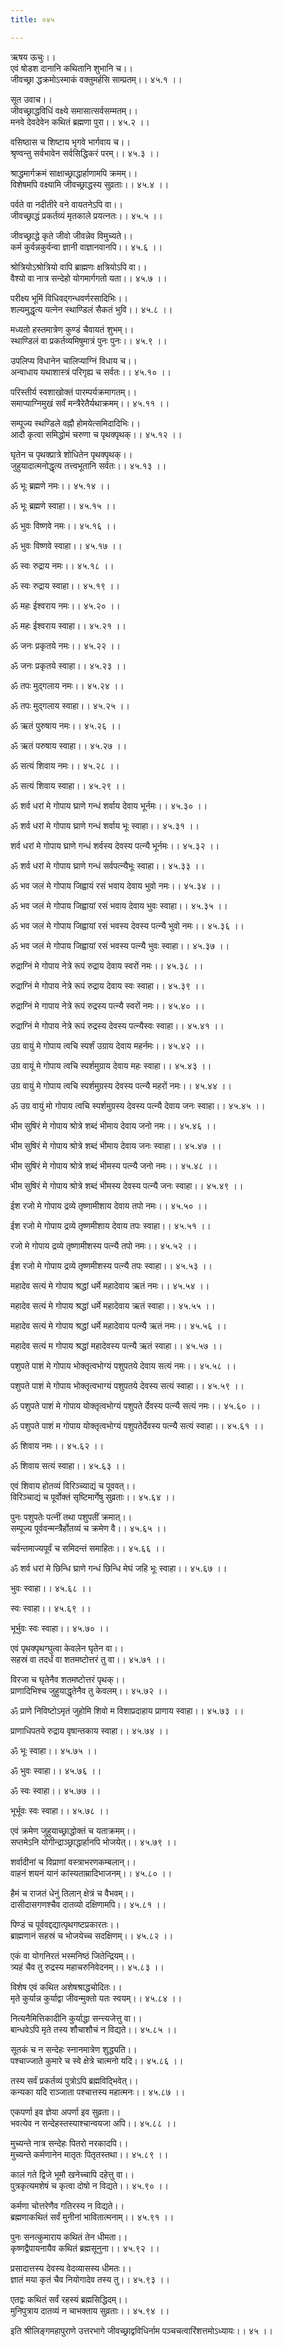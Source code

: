 ```yaml
---
title: ०४५

---
```

ऋषय ऊचुः।।  
एवं षोडश दानानि कथितानि शुभानि च।।  
जीवच्छ्रा द्धक्रमोऽस्माकं वक्तुमर्हसि साम्प्रतम्।। ४५.१ ।।  
  
सूत उवाच।।  
जीवच्छ्राद्धविधिं वक्ष्ये समासात्सर्वसम्मतम्।।  
मनवे देवदेवेन कथितं ब्रह्मणा पुरा।। ४५.२ ।।  
  
वसिष्ठास च शिष्टाय भृगवे भार्गवाय च।।  
श्रृण्वन्तु सर्वभावेन सर्वसिद्धिकरं परम्।। ४५.३ ।।  
  
श्राद्धमार्गक्रमं साक्षाच्छ्राद्धार्हाणामपि क्रमम्।।  
विशेषमपि वक्ष्यामि जीवच्छ्राद्धस्य सुव्रताः।। ४५.४ ।।  
  
पर्वते वा नदीतीरे वने वायतनेऽपि वा।।  
जीवच्छ्राद्धं प्रकर्तव्यं मृतकाले प्रयत्नतः।। ४५.५ ।।  
  
जीवच्छ्राद्धे कृते जीवो जीवन्नेव विमुच्यते।।  
कर्म कुर्वन्नकुर्वन्वा ज्ञानी वाज्ञानवानपि।। ४५.६ ।।  
  
श्रोत्रियोऽश्रोत्रियो वापि ब्राह्मणः क्षत्रियोऽपि वा।।  
वैश्यो वा नात्र सन्देहो योगमार्गगतो यता।। ४५.७ ।।  
  
परीक्ष्य भूमिं विधिवद्गन्धवर्णरसादिभिः।।  
शल्यमुद्धृत्य यत्नेन स्थाण्डिलं सैकतं भुवि।। ४५.८ ।।  
  
मध्यतो हस्तमात्रेण कुण्डं चैवायतं शुभम्।।  
स्थाण्डिलं वा प्रकर्तव्यमिषुमात्रं पुनः पुनः।। ४५.९ ।।  
  
उपलिप्य विधानेन चालिप्याग्निं विधाय च।।  
अन्वाधाय यथाशास्त्रं परिगृह्य च सर्वतः।। ४५.१० ।।  
  
परिस्तीर्य स्वशाखोक्तं पारम्पर्यक्रमागतम्।।  
समाप्याग्निमुखं सर्वं मन्त्रैरेतैर्यथाक्रमम्।। ४५.११ ।।  
  
सम्पूज्य स्थण्डिले वह्नौ होमयेत्समिदादिभिः।।  
आदौ कृत्वा समिद्धोमं चरुणा च पृथक्पृथक्।। ४५.१२ ।।  
  
घृतेन च पृथक्प्रात्रे शोधितेन पृथक्पृथक्।।  
जुहुयादात्मनोद्धृत्य तत्त्वभूतानि सर्वतः।। ४५.१३ ।।  
  
ॐ भूः ब्रह्मणे नमः।। ४५.१४ ।।  
  
ॐ भूः ब्रह्मणे स्वाहा।। ४५.१५ ।।  
  
ॐ भुवः विष्णवे नमः।। ४५.१६ ।।  
  
ॐ भुवः विष्णवे स्वाहा।। ४५.१७ ।।  
  
ॐ स्वः रुद्राय नमः।। ४५.१८ ।।  
  
ॐ स्वः रुद्राय स्वाहा।। ४५.१९ ।।  
  
ॐ महः ईश्वराय नमः।। ४५.२० ।।  
  
ॐ महः ईश्वराय स्वाहा।। ४५.२१ ।।  
  
ॐ जनः प्रकृतये नमः।। ४५.२२ ।।  
  
ॐ जनः प्रकृतये स्वाहा।। ४५.२३ ।।  
  
ॐ तपः मुद्गलाय नमः।। ४५.२४ ।।  
  
ॐ तपः मुद्गलाय स्वाहा।। ४५.२५ ।।  
  
ॐ ऋतं पुरुषाय नमः।। ४५.२६ ।।  
  
ॐ ऋतं परुषाय स्वाहा।। ४५.२७ ।।  
  
ॐ सत्यं शिवाय नमः।। ४५.२८ ।।  
  
ॐ सत्यं शिवाय स्वाहा।। ४५.२९ ।।  
  
ॐ शर्व धरां मे गोपाय घ्राणे गन्धं शर्वाय देवाय भूर्नमः।। ४५.३० ।।  
  
ॐ शर्व धरां मे गोपाय घ्राणे गन्धं शर्वाय भूः स्वाहा।। ४५.३१ ।।  
  
शर्व धरां मे गोपाय घ्राणे गन्धं शर्वस्य देवस्य पत्न्यै भूर्नमः।। ४५.३२ ।।  
  
ॐ शर्व धरां मे गोपाय घ्राणे गन्धं सर्वपत्न्यैभूः स्वाहा।। ४५.३३ ।।  
  
ॐ भव जलं मे गोपाय जिह्वायं रसं भवाय देवाय भुवो नमः।। ४५.३४ ।।  
  
ॐ भव जलं मे गोपाय जिह्वायां रसं भवाय देवाय भुवः स्वाहा।। ४५.३५ ।।  
  
ॐ भव जलं मे गोपाय जिह्वायां रसं भवस्य देवस्य पत्न्यै भुवो नमः।। ४५.३६ ।।  
  
ॐ भव जलं मे गोपाय जिह्वायां रसं भवस्य पत्न्यै भुवः स्वाहा।। ४५.३७ ।।  
  
रुद्राग्निं मे गोपाय नेत्रे रूपं रुद्राय देवाय स्वरों नमः।। ४५.३८ ।।  
  
रुद्राग्निं मे गोपाय नेत्रे रूपं रुद्राय देवाय स्वः स्वाहा।। ४५.३९ ।।  
  
रुद्राग्निं मे गापाय नेत्रे रूपं रुद्रस्य पत्न्यै स्वरों नमः।। ४५.४० ।।  
  
रुद्राग्निं मे गोपाय नेत्रे रूपं रुद्रस्य देवस्य पत्न्यैस्वः स्वाहा।। ४५.४१ ।।  
  
उग्र वायुं मे गोपाय त्वचि स्पर्शं उग्राय देवाय महर्नमः।। ४५.४२ ।।  
  
उग्र वायूं मे गोपाय त्वचि स्पर्शमुग्राय देवाय महः स्वाहा।। ४५.४३ ।।  
  
उग्र वायुं मे गोपाय त्वचि स्पर्शमुग्रस्य देवस्य पत्न्यै महरों नमः।। ४५.४४ ।।  
  
ॐ उग्र वायुं मो गोपाय त्वचि स्पर्शमुग्रस्य देवस्य पत्न्यै देवाय जनः स्वाहा।। ४५.४५ ।।  
  
भीम सुषिरं मे गोपाय श्रोत्रे शब्दं भीमाय देवाय जनो नमः।। ४५.४६ ।।  
  
भीम सुषिरं मे गोपाय श्रोत्रे शब्दं भीमाय देवाय जनः स्वाहा।। ४५.४७ ।।  
  
भीम सुषिरं मे गोपाय श्रोत्रे शब्दं भीमस्य पत्न्यै जनो नमः।। ४५.४८ ।।  
  
भीम सुषिरं मे गोपाय श्रोत्रे शब्दं भीमस्य देवस्य पत्न्यै जनः स्वाहा।। ४५.४९ ।।  
  
ईश रजो मे गोपाय द्रव्ये तृष्णामीशाय देवाय तपो नमः।। ४५.५० ।।  
  
ईश रजो मे गोपाय द्रव्ये तृष्णमीशाय देवाय तपः स्वाहा।। ४५.५१ ।।  
  
रजो मे गोपाय द्रव्ये तृष्णामीशस्य पत्न्यै तपो नमः।। ४५.५२ ।।  
  
ईश रजो मे गोपाय द्रव्ये तृष्णमीशस्य पत्न्यै तपः स्वाहा।। ४५.५३ ।।  
  
महादेव सत्यं मे गोपाय श्रद्धां धर्मे महादेवाय ऋतं नमः।। ४५.५४ ।।  
  
महादेव सत्यं मे गोपाय श्रद्धां धर्मे महादेवाय ऋतं स्वाहा।। ४५.५५ ।।  
  
महादेव सत्यं मे गोपाय श्रद्धां धर्मे महादेवाय पत्न्यै ऋतं नमः।। ४५.५६ ।।  
  
महादेव सत्यं म गोपाय श्रद्धां महादेवस्य पत्न्यै ऋतं स्वाहा।। ४५.५७ ।।  
  
पशुपते पाशं मे गोपाय भोक्तृत्वभोग्यं पशुपतये देवाय सत्यं नमः।। ४५.५८ ।।  
  
पशुपते पाशं मे गोपाय भोक्तृत्वभाग्यं पशुपतये देवस्य सत्यं स्वाहा।। ४५.५९ ।।  
  
ॐ पशुपते पाशं मे गोपाय योक्तृत्वभोग्यं पशुपते र्देवस्य पत्न्यै सत्यं नमः।। ४५.६० ।।  
  
ॐ पशुपते पाशं म गोपाय योक्तृत्वभोग्यं पशुपतेर्देवस्य पत्न्यै सत्यं स्वाहा।। ४५.६१ ।।  
  
ॐ शिवाय नमः।। ४५.६२ ।।  
  
ॐ शिवाय सत्यं स्वाहा।। ४५.६३ ।।  
  
एवं शिवाय होतव्यं विरिञ्च्याद्यं च पूववत्।।  
विरिञ्चाद्यं च पूर्वोक्तं सृष्टिमार्गेषु सुव्रताः।। ४५.६४ ।।  
  
पुनः पशुपतेः पत्नीं तथा पशुपतीं क्रमात्।।  
सम्पूज्य पूर्ववन्मन्त्रैर्होतव्यं च क्रमेण वै।। ४५.६५ ।।  
  
चर्वन्तमाज्यपूर्वं च समिदन्तं समाहितः।। ४५.६६ ।।  
  
ॐ शर्व धरां मे छिन्धि घ्राणे गन्धं छिन्धि मेघं जहि भूः स्वाहा।। ४५.६७ ।।  
  
भुवः स्वाहा।। ४५.६८ ।।  
  
स्वः स्वाहा।। ४५.६९ ।।  
  
भूर्भुवः स्वः स्वाहा।। ४५.७० ।।  
  
एवं पृथक्पृथग्घुत्वा केवलेन घृतेन वा।।  
सहस्रं वा तदर्धं वा शतमष्टोत्तरं तु वा।। ४५.७१ ।।  
  
विरजा च घृतेनैव शतमष्टोत्तरं पृथक्।।  
प्राणादिभिश्च जुहुयाद्धृतेनैव तु केवलम्।। ४५.७२ ।।  
  
ॐ प्राणे निविष्टोऽमृतं जुहोमि शिवो म विशाप्रदाहाय प्राणाय स्वाहा।। ४५.७३ ।।  
  
प्राणाधिपतये रुद्राय वृषान्तकाय स्वाहा।। ४५.७४ ।।  
  
ॐ भूः स्वाहा।। ४५.७५ ।।  
  
ॐ भुवः स्वाहा।। ४५.७६ ।।  
  
ॐ स्वः स्वाहा।। ४५.७७ ।।  
  
भूर्भूवः स्वः स्वाहा।। ४५.७८ ।।  
  
एवं क्रमेण जुहुयाच्छ्राद्धोक्तं च यताक्रमम्।।  
सप्तमेऽनि योगीन्द्राञ्छ्राद्धार्हानपि भोजयेत्।। ४५.७९ ।।  
  
शर्वादीनां च विप्राणां वस्त्राभरणकम्बलान्।।  
वाहनं शयनं यानं कांस्यताम्रादिभाजनम्।। ४५.८० ।।  
  
हैमं च राजतं धेनुं तिलान् क्षेत्रं च वैभवम्।।  
दासीदासगणश्चैव दातव्यो दक्षिणामपि।। ४५.८१ ।।  
  
पिण्डं च पूर्ववद्दद्यात्पृथगष्टप्रकारतः।।  
ब्राह्मणानं सहस्रं च भोजयेच्च सदक्षिणम्।। ४५.८२ ।।  
  
एकं वा योगनिरतं भस्मनिष्ठं जितेन्द्रियम्।।  
त्र्यहं चैव तु रुद्रस्य महाचरुनिवेदनम्।। ४५.८३ ।।  
  
विशेष एवं कथित अशेषश्राद्धचोदितः।।  
मृते कुर्यान्न कुर्याद्वा जीवन्मुक्तो यतः स्वयम्।। ४५.८४ ।।  
  
नित्यनैमित्तिकादीनि कुर्याद्धा सन्त्त्यजेत्तु वा।।  
बान्धवेऽपि मृते तस्य शौचाशौचं न विद्यते।। ४५.८५ ।।  
  
सूतकं च न सन्देहः स्नानमात्रेण शुद्ध्यति।।  
पश्चाज्जाते कुमारे च स्वे क्षेत्रे चात्मनो यदि।। ४५.८६ ।।  
  
तस्य सर्वं प्रकर्तव्यं पुत्रोऽपि ब्रह्मविद्भिवेत्।।  
कन्यका यदि राञ्जाता पश्चात्तस्य महात्मनः।। ४५.८७ ।।  
  
एकपर्णा इव ज्ञेया अपर्णा इव सुव्रता।।  
भवत्येव न सन्देहस्तस्याश्चान्वयजा अपि।। ४५.८८ ।।  
  
मुच्यन्ते नात्र सन्देहः पितरो नरकादपि।।  
मुच्यन्ते कर्मणानेन मातृतः पितृतस्तथा।। ४५.८९ ।।  
  
कालं गते द्विजे भूमौ खनेच्चापि दहेत्तु वा।।  
पुत्रकृत्यमशेषं च कृत्वा दोषो न विद्यते।। ४५.९० ।।  
  
कर्मणा चोत्तरेणैव गतिरस्य न विद्यते।।  
ब्रह्मणाकथितं सर्वं मुनीनां भावितात्मनाम्।। ४५.९१ ।।  
  
पुनः सनत्कुमाराय कथितं तेन धीमता।।  
कृष्णद्वैपायनायैव कथितं ब्रह्मसूनुना।। ४५.९२ ।।  
  
प्रसादात्तस्य देवस्य वेदव्यासस्य धीमतः।।  
ज्ञातं मया कृतं चैव नियोगादेव तस्य तु।। ४५.९३ ।।  
  
एतद्वः कथितं सर्वं रहस्यं ब्रह्मसिद्धिदम्।।  
मुनिपुत्राय दातव्यं न चाभक्ताय सुव्रताः।। ४५.९४ ।।  
  
इति श्रीलिङ्गमहापुराणे उत्तरभागे जीवच्छ्राद्वविधिर्नाम पञ्चचत्वारिंशत्तमोऽध्यायः।। ४५ ।।